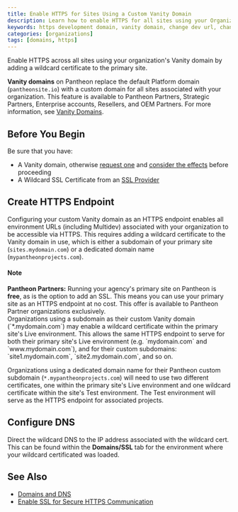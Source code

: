 ```yaml
---
title: Enable HTTPS for Sites Using a Custom Vanity Domain
description: Learn how to enable HTTPS for all sites using your Organization's custom Vanity domain.
keywords: https development domain, vanity domain, change dev url, change development domain, change vanity domain, dev url, wildcard, cname, edge, dns, https
categories: [organizations]
tags: [domains, https]
---
```

Enable HTTPS across all sites using your organization's Vanity domain by adding a wildcard certificate to the primary site.

**Vanity domains** on Pantheon replace the default Platform domain (`pantheonsite.io`) with a custom domain for all sites associated with your organization. This feature is available to Pantheon Partners, Strategic Partners, Enterprise accounts, Resellers, and OEM Partners. For more information, see [Vanity Domains](/docs/vanity-domains).
## Before You Begin
Be sure that you have:

- A Vanity domain, otherwise  [request one](/docs/vanity-domains/#request-the-vanity-domain) and [consider the effects](/docs/vanity-domains/#effects-and-considerations) before proceeding
- A Wildcard SSL Certificate from an [SSL Provider](/docs/enable-https#ssl-providers)

## Create HTTPS Endpoint
Configuring your custom Vanity domain as an HTTPS endpoint enables all environment URLs (including Multidev) associated with your organization to be accessible via HTTPS. This requires adding a wildcard certificate to the Vanity domain in use, which is either a subdomain of your primary site (`sites.mydomain.com`) or a dedicated domain name (`mypantheonprojects.com`).
<div class="alert alert-info">
<h4>Note</h4>
<strong>Pantheon Partners:</strong> Running your agency's primary site on Pantheon is <strong>free</strong>, as is the option to add an SSL. This means you can use your primary site as an HTTPS endpoint at no cost. This offer is available to Pantheon Partner organizations exclusively.
</div>
Organizations using a subdomain as their custom Vanity domain (`*.mydomain.com`) may enable a wildcard certificate within the primary site's Live environment. This allows the same HTTPS endpoint to serve for both their primary site's Live environment (e.g. `mydomain.com` and `www.mydomain.com`), and for their custom subdomains: `site1.mydomain.com`, `site2.mydomain.com`, and so on.

Organizations using a dedicated domain name for their Pantheon custom subdomain (`*.mypantheonprojects.com`) will need to use two different certificates, one within the primary site's Live environment and one wildcard certificate within the site's Test environment. The Test environment will serve as the HTTPS endpoint for associated projects.
## Configure DNS
Direct the wildcard DNS to the IP address associated with the wildcard cert. This can be found within the **Domains/SSL** tab for the environment where your wildcard certificated was loaded.
## See Also
- [Domains and DNS](/docs/domains)
- [Enable SSL for Secure HTTPS Communication](/docs/enable-https)
